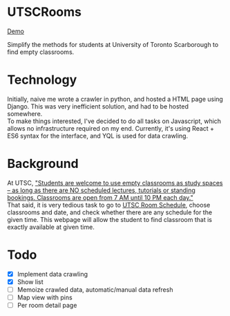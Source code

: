 UTSCRooms
=========

[Demo](https://utscrooms.js.org/)

Simplify the methods for students at University of Toronto Scarborough to find empty classrooms.

Technology
===
Initially, naive me wrote a crawler in python, and hosted a HTML page using Django. This was very inefficient solution, and had to be hosted somewhere.  
To make things interested, I've decided to do all tasks on Javascript, which allows no infrastructure required on my end.
Currently, it's using React + ES6 syntax for the interface, and YQL is used for data crawling.


Background
====

At UTSC, ["Students are welcome to use empty classrooms as study spaces – as long as there are NO scheduled lectures, tutorials or standing bookings. Classrooms are open from 7 AM until 10 PM each day."](http://www.utsc.utoronto.ca/studentaffairs/study-space)  
That said, it is very tedious task to go to [UTSC Room Schedule](https://www.utsc.utoronto.ca/~registrar/scheduling/room_schd), choose classrooms and date, and check whether there are any schedule for the given time.
This webpage will allow the student to find classroom that is exactly available at given time.

Todo
===

- [x] Implement data crawling
- [x] Show list
- [ ] Memoize crawled data, automatic/manual data refresh
- [ ] Map view with pins
- [ ] Per room detail page
